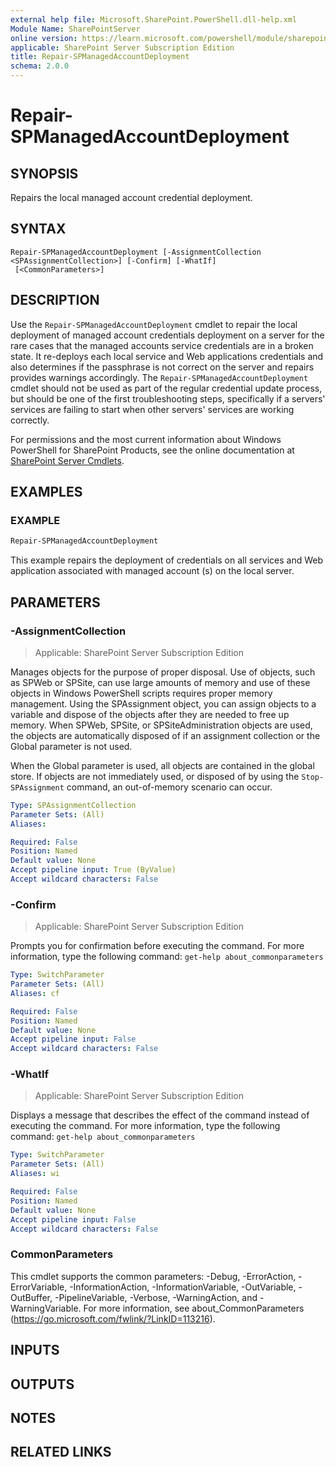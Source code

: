 ```yaml
---
external help file: Microsoft.SharePoint.PowerShell.dll-help.xml
Module Name: SharePointServer
online version: https://learn.microsoft.com/powershell/module/sharepoint-server/repair-spmanagedaccountdeployment
applicable: SharePoint Server Subscription Edition
title: Repair-SPManagedAccountDeployment
schema: 2.0.0
---
```


# Repair-SPManagedAccountDeployment

## SYNOPSIS
Repairs the local managed account credential deployment.

## SYNTAX

```
Repair-SPManagedAccountDeployment [-AssignmentCollection <SPAssignmentCollection>] [-Confirm] [-WhatIf]
 [<CommonParameters>]
```

## DESCRIPTION
Use the `Repair-SPManagedAccountDeployment` cmdlet to repair the local deployment of managed account credentials deployment on a server for the rare cases that the managed accounts service credentials are in a broken state.
It re-deploys each local service and Web applications credentials and also determines if the passphrase is not correct on the server and repairs provides warnings accordingly.
The `Repair-SPManagedAccountDeployment` cmdlet should not be used as part of the regular credential update process, but should be one of the first troubleshooting steps, specifically if a servers' services are failing to start when other servers' services are working correctly.

For permissions and the most current information about Windows PowerShell for SharePoint Products, see the online documentation at [SharePoint Server Cmdlets](https://learn.microsoft.com/powershell/sharepoint/sharepoint-server/sharepoint-server-cmdlets).

## EXAMPLES

### EXAMPLE
```powershell
Repair-SPManagedAccountDeployment
```

This example repairs the deployment of credentials on all services and Web application associated with managed account (s) on the local server.

## PARAMETERS

### -AssignmentCollection

> Applicable: SharePoint Server Subscription Edition

Manages objects for the purpose of proper disposal.
Use of objects, such as SPWeb or SPSite, can use large amounts of memory and use of these objects in Windows PowerShell scripts requires proper memory management.
Using the SPAssignment object, you can assign objects to a variable and dispose of the objects after they are needed to free up memory.
When SPWeb, SPSite, or SPSiteAdministration objects are used, the objects are automatically disposed of if an assignment collection or the Global parameter is not used.

When the Global parameter is used, all objects are contained in the global store.
If objects are not immediately used, or disposed of by using the `Stop-SPAssignment` command, an out-of-memory scenario can occur.

```yaml
Type: SPAssignmentCollection
Parameter Sets: (All)
Aliases:

Required: False
Position: Named
Default value: None
Accept pipeline input: True (ByValue)
Accept wildcard characters: False
```

### -Confirm

> Applicable: SharePoint Server Subscription Edition

Prompts you for confirmation before executing the command.
For more information, type the following command: `get-help about_commonparameters`

```yaml
Type: SwitchParameter
Parameter Sets: (All)
Aliases: cf

Required: False
Position: Named
Default value: None
Accept pipeline input: False
Accept wildcard characters: False
```

### -WhatIf

> Applicable: SharePoint Server Subscription Edition

Displays a message that describes the effect of the command instead of executing the command.
For more information, type the following command: `get-help about_commonparameters`

```yaml
Type: SwitchParameter
Parameter Sets: (All)
Aliases: wi

Required: False
Position: Named
Default value: None
Accept pipeline input: False
Accept wildcard characters: False
```

### CommonParameters
This cmdlet supports the common parameters: -Debug, -ErrorAction, -ErrorVariable, -InformationAction, -InformationVariable, -OutVariable, -OutBuffer, -PipelineVariable, -Verbose, -WarningAction, and -WarningVariable. For more information, see about_CommonParameters (https://go.microsoft.com/fwlink/?LinkID=113216).

## INPUTS

## OUTPUTS

## NOTES

## RELATED LINKS
